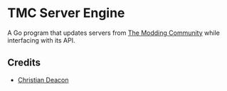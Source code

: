 # TMC Server Engine
A Go program that updates servers from [The Modding Community](https://moddingcommunity.com/) while interfacing with its API.

## Credits
* [Christian Deacon](https://github.com/gamemann)